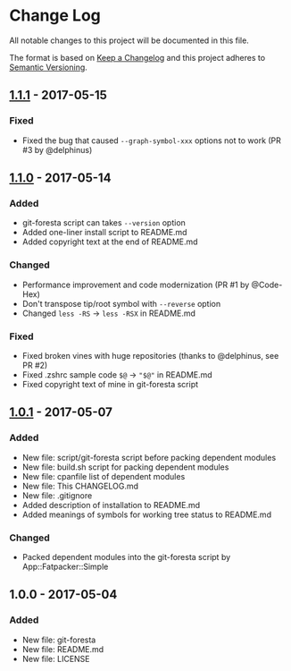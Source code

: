 # Change Log
All notable changes to this project will be documented in this file.

The format is based on [Keep a Changelog](http://keepachangelog.com/)
and this project adheres to [Semantic Versioning](http://semver.org/).

## [1.1.1] - 2017-05-15
### Fixed
- Fixed the bug that caused `--graph-symbol-xxx` options not to work (PR #3 by @delphinus)

## [1.1.0] - 2017-05-14
### Added
- git-foresta script can takes `--version` option
- Added one-liner install script to README.md
- Added copyright text at the end of README.md

### Changed
- Performance improvement and code modernization (PR #1 by @Code-Hex)
- Don't transpose tip/root symbol with `--reverse` option
- Changed `less -RS` -> `less -RSX` in README.md

### Fixed
- Fixed broken vines with huge repositories (thanks to @delphinus, see PR #2)
- Fixed .zshrc sample code `$@` -> `"$@"` in README.md
- Fixed copyright text of mine in git-foresta script

## [1.0.1] - 2017-05-07
### Added
- New file: script/git-foresta script before packing dependent modules
- New file: build.sh script for packing dependent modules
- New file: cpanfile list of dependent modules
- New file: This CHANGELOG.md
- New file: .gitignore
- Added description of installation to README.md
- Added meanings of symbols for working tree status to README.md

### Changed
- Packed dependent modules into the git-foresta script by App::Fatpacker::Simple

## 1.0.0 - 2017-05-04
### Added
- New file: git-foresta
- New file: README.md
- New file: LICENSE

[Unreleased]: https://github.com/takaaki-kasai/git-foresta/compare/v1.1.1...HEAD
[1.1.1]: https://github.com/takaaki-kasai/git-foresta/compare/v1.1.0...v1.1.1
[1.1.0]: https://github.com/takaaki-kasai/git-foresta/compare/v1.0.1...v1.1.0
[1.0.1]: https://github.com/takaaki-kasai/git-foresta/compare/v1.0.0...v1.0.1
